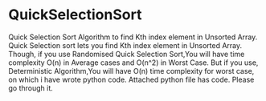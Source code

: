 # QuickSelectionSort
Quick Selection Sort Algorithm to find Kth index element in Unsorted Array. 
Quick Selection sort lets you find Kth index element in Unsorted Array.
Though, if you use Randomised Quick Selection Sort,You will have time complexity O(n) in Average cases and O(n^2) in Worst Case.
But if you use, Deterministic Algorithm,You will have O(n) time complexity for worst case, on which i have wrote python code.
Attached python file has code. Please go through it.
